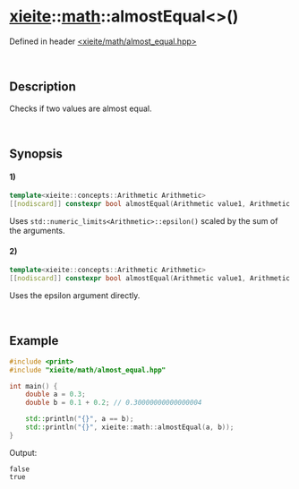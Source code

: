 # [xieite](../../xieite.md)\:\:[math](../../math.md)\:\:almostEqual\<\>\(\)
Defined in header [<xieite/math/almost_equal.hpp>](../../../include/xieite/math/almost_equal.hpp)

&nbsp;

## Description
Checks if two values are almost equal.

&nbsp;

## Synopsis
#### 1)
```cpp
template<xieite::concepts::Arithmetic Arithmetic>
[[nodiscard]] constexpr bool almostEqual(Arithmetic value1, Arithmetic value2) noexcept;
```
Uses `std::numeric_limits<Arithmetic>::epsilon()` scaled by the sum of the arguments.
#### 2)
```cpp
template<xieite::concepts::Arithmetic Arithmetic>
[[nodiscard]] constexpr bool almostEqual(Arithmetic value1, Arithmetic value2, Arithmetic epsilon) noexcept;
```
Uses the epsilon argument directly.

&nbsp;

## Example
```cpp
#include <print>
#include "xieite/math/almost_equal.hpp"

int main() {
    double a = 0.3;
    double b = 0.1 + 0.2; // 0.30000000000000004

    std::println("{}", a == b);
    std::println("{}", xieite::math::almostEqual(a, b));
}
```
Output:
```
false
true
```
